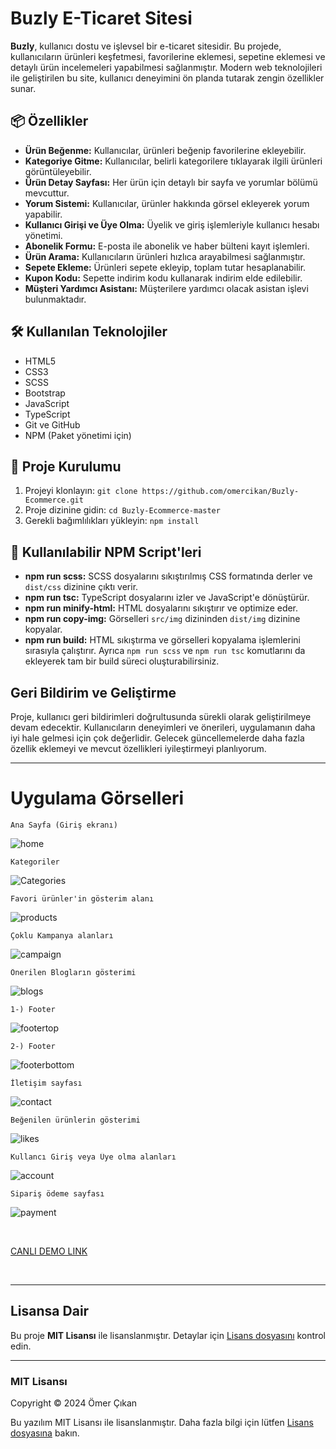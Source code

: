 <h1>Buzly E-Ticaret Sitesi</h1>

<p><strong>Buzly</strong>, kullanıcı dostu ve işlevsel bir e-ticaret sitesidir. Bu projede, kullanıcıların ürünleri keşfetmesi, favorilerine eklemesi, sepetine eklemesi ve detaylı ürün incelemeleri yapabilmesi sağlanmıştır. Modern web teknolojileri ile geliştirilen bu site, kullanıcı deneyimini ön planda tutarak zengin özellikler sunar.</p>

<h2>📦 Özellikler</h2>
<ul>
  <li><strong>Ürün Beğenme:</strong> Kullanıcılar, ürünleri beğenip favorilerine ekleyebilir.</li>
  <li><strong>Kategoriye Gitme:</strong> Kullanıcılar, belirli kategorilere tıklayarak ilgili ürünleri görüntüleyebilir.</li>
  <li><strong>Ürün Detay Sayfası:</strong> Her ürün için detaylı bir sayfa ve yorumlar bölümü mevcuttur.</li>
  <li><strong>Yorum Sistemi:</strong> Kullanıcılar, ürünler hakkında görsel ekleyerek yorum yapabilir.</li>
  <li><strong>Kullanıcı Girişi ve Üye Olma:</strong> Üyelik ve giriş işlemleriyle kullanıcı hesabı yönetimi.</li>
  <li><strong>Abonelik Formu:</strong> E-posta ile abonelik ve haber bülteni kayıt işlemleri.</li>
  <li><strong>Ürün Arama:</strong> Kullanıcıların ürünleri hızlıca arayabilmesi sağlanmıştır.</li>
  <li><strong>Sepete Ekleme:</strong> Ürünleri sepete ekleyip, toplam tutar hesaplanabilir.</li>
  <li><strong>Kupon Kodu:</strong> Sepette indirim kodu kullanarak indirim elde edilebilir.</li>
  <li><strong>Müşteri Yardımcı Asistanı:</strong> Müşterilere yardımcı olacak asistan işlevi bulunmaktadır.</li>
</ul>

<h2>🛠️ Kullanılan Teknolojiler</h2>
<ul>
  <li>HTML5</li>
  <li>CSS3</li>
  <li>SCSS</li>
  <li>Bootstrap</li>
  <li>JavaScript</li>
  <li>TypeScript</li>
  <li>Git ve GitHub</li>
  <li>NPM (Paket yönetimi için)</li>
</ul>

<h2>📁 Proje Kurulumu</h2>
<ol>
  <li>Projeyi klonlayın: <code>git clone https://github.com/omercikan/Buzly-Ecommerce.git</code></li>
  <li>Proje dizinine gidin: <code>cd Buzly-Ecommerce-master</code></li>
  <li>Gerekli bağımlılıkları yükleyin: <code>npm install</code></li>
</ol>

<h2>🚀 Kullanılabilir NPM Script'leri</h2>
<ul>
  <li><strong>npm run scss:</strong> SCSS dosyalarını sıkıştırılmış CSS formatında derler ve <code>dist/css</code> dizinine çıktı verir.</li>
  <li><strong>npm run tsc:</strong> TypeScript dosyalarını izler ve JavaScript'e dönüştürür.</li>
  <li><strong>npm run minify-html:</strong> HTML dosyalarını sıkıştırır ve optimize eder.</li>
  <li><strong>npm run copy-img:</strong> Görselleri <code>src/img</code> dizininden <code>dist/img</code> dizinine kopyalar.</li>
  <li><strong>npm run build:</strong> HTML sıkıştırma ve görselleri kopyalama işlemlerini sırasıyla çalıştırır. Ayrıca <code>npm run scss</code> ve <code>npm run tsc</code> komutlarını da ekleyerek tam bir build süreci oluşturabilirsiniz.</li>
</ul>

<h2>Geri Bildirim ve Geliştirme</h2>
<p>Proje, kullanıcı geri bildirimleri doğrultusunda sürekli olarak geliştirilmeye devam edecektir. Kullanıcıların deneyimleri ve önerileri, uygulamanın daha iyi hale gelmesi için çok değerlidir. Gelecek güncellemelerde daha fazla özellik eklemeyi ve mevcut özellikleri iyileştirmeyi planlıyorum.</p>

<hr/>

<h1>Uygulama Görselleri</h1>

	Ana Sayfa (Giriş ekranı)
![home](https://res.cloudinary.com/dwyvwkzap/image/upload/v1728992315/1_xqcbnk.png)

	Kategoriler
![Categories](https://res.cloudinary.com/dwyvwkzap/image/upload/v1728992312/2_huy3xf.png)

	Favori ürünler'in gösterim alanı
![products](https://res.cloudinary.com/dwyvwkzap/image/upload/v1728992316/3_tkhlj2.png)

	Çoklu Kampanya alanları
![campaign](https://res.cloudinary.com/dwyvwkzap/image/upload/v1728992335/4_ga7ci8.png)

	Önerilen Blogların gösterimi
![blogs](https://res.cloudinary.com/dwyvwkzap/image/upload/v1728992332/5_sk2n5o.png)

	1-) Footer
![footertop](https://res.cloudinary.com/dwyvwkzap/image/upload/v1728992322/6_bfrdox.png)

	2-) Footer
![footerbottom](https://res.cloudinary.com/dwyvwkzap/image/upload/v1728992331/7_iazrsk.png)

	İletişim sayfası
![contact](https://res.cloudinary.com/dwyvwkzap/image/upload/v1728992332/8_vgrjdh.png)

	Beğenilen ürünlerin gösterimi
![likes](https://res.cloudinary.com/dwyvwkzap/image/upload/v1728992337/11_tosvz8.png)

	Kullancı Giriş veya Üye olma alanları
![account](https://res.cloudinary.com/dwyvwkzap/image/upload/v1728992334/9_r4ntfi.png)

	Sipariş ödeme sayfası
![payment](https://res.cloudinary.com/dwyvwkzap/image/upload/v1729873349/Paragraf_metniniz_12_ygm4fq.png)

<br>

<a href="https://buzly-ecommerce.netlify.app/">CANLI DEMO LINK</a>

<br/> 
<hr/>

<h2>Lisansa Dair</h2>
  <p>Bu proje <strong>MIT Lisansı</strong> ile lisanslanmıştır. Detaylar için <a href="LICENSE">Lisans dosyasını</a> kontrol edin.</p>
<hr>

<h3>MIT Lisansı</h3>
<p>Copyright © 2024 Ömer Çıkan</p>
<p>Bu yazılım MIT Lisansı ile lisanslanmıştır. Daha fazla bilgi için lütfen <a href="LICENSE">Lisans dosyasına</a> bakın.</p>
